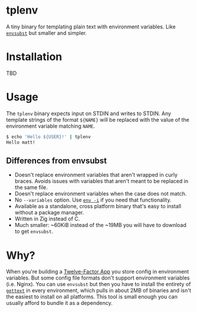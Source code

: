 # tplenv

A tiny binary for templating plain text with environment variables. Like [`envsubst`](https://linux.die.net/man/1/envsubst) but smaller and simpler.

# Installation

TBD

# Usage

The `tplenv` binary expects input on STDIN and writes to STDIN. Any template strings of the format `${NAME}` will be replaced with the value of the environment variable matching `NAME`.

```sh
$ echo 'Hello ${USER}!' | tplenv
Hello matt!
```

## Differences from envsubst

- Doesn't replace environment variables that aren't wrapped in curly braces. Avoids issues with variables that aren't meant to be replaced in the same file.
- Doesn't replace environment variables when the case does not match.
- No `--variables` option. Use [`env -i`](https://linux.die.net/man/1/env) if you need that functionality.
- Available as a standalone, cross platform binary that's easy to install without a package manager.
- Written in Zig instead of C.
- Much smaller: ~60KiB instead of the ~19MB you will have to download to get `envsubst`.

# Why?

When you're building a [Twelve-Factor App](https://12factor.net/) you store config in environment variables. But some config file formats don't support environment variables (i.e. Nginx). You can use `envsubst` but then you have to install the entirety of [`gettext`](https://www.gnu.org/software/gettext/) in every environment, which pulls in about 2MB of binaries and isn't the easiest to install on all platforms. This tool is small enough you can usually afford to bundle it as a dependency.
